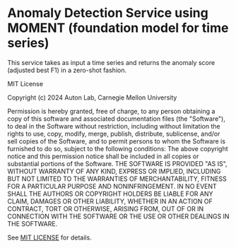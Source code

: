 # Anomaly Detection Service using MOMENT (foundation model for time series)

This service takes as input a time series and returns the anomaly 
score (adjusted best F1) in a zero-shot fashion.


MIT License

Copyright (c) 2024 Auton Lab, Carnegie Mellon University

Permission is hereby granted, free of charge, to any person obtaining a copy of this software and associated documentation files (the "Software"), to deal in the Software without restriction, including without limitation the rights to use, copy, modify, merge, publish, distribute, sublicense, and/or sell copies of the Software, and to permit persons to whom the Software is furnished to do so, subject to the following conditions:
The above copyright notice and this permission notice shall be included in all copies or substantial portions of the Software.
THE SOFTWARE IS PROVIDED "AS IS", WITHOUT WARRANTY OF ANY KIND, EXPRESS OR IMPLIED, INCLUDING BUT NOT LIMITED TO THE WARRANTIES OF MERCHANTABILITY, FITNESS FOR A PARTICULAR PURPOSE AND NONINFRINGEMENT. IN NO EVENT SHALL THE AUTHORS OR COPYRIGHT HOLDERS BE LIABLE FOR ANY CLAIM, DAMAGES OR OTHER LIABILITY, WHETHER IN AN ACTION OF CONTRACT, TORT OR OTHERWISE, ARISING FROM, OUT OF OR IN CONNECTION WITH THE SOFTWARE OR THE USE OR OTHER DEALINGS IN THE SOFTWARE.

See [MIT LICENSE](https://github.com/autonlab/aqua/blob/main/LICENSE) for details.